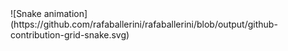 <div>
 ![Snake animation](https://github.com/rafaballerini/rafaballerini/blob/output/github-contribution-grid-snake.svg)
 </div>
